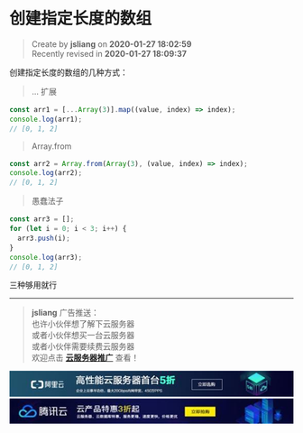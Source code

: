 创建指定长度的数组
===

> Create by **jsliang** on **2020-01-27 18:02:59**  
> Recently revised in **2020-01-27 18:09:37**

创建指定长度的数组的几种方式：

> ... 扩展

```js
const arr1 = [...Array(3)].map((value, index) => index);
console.log(arr1);
// [0, 1, 2]
```

> Array.from

```js
const arr2 = Array.from(Array(3), (value, index) => index);
console.log(arr2);
// [0, 1, 2]
```

> 愚蠢法子

```js
const arr3 = [];
for (let i = 0; i < 3; i++) {
  arr3.push(i);
}
console.log(arr3);
// [0, 1, 2]
```

三种够用就行

---

> **jsliang** 广告推送：  
> 也许小伙伴想了解下云服务器  
> 或者小伙伴想买一台云服务器  
> 或者小伙伴需要续费云服务器  
> 欢迎点击 **[云服务器推广](https://github.com/LiangJunrong/document-library/blob/master/other-library/Monologue/%E7%A8%B3%E9%A3%9F%E8%89%B0%E9%9A%BE.md)** 查看！

[![图](../../../public-repertory/img/z-small-seek-ali-3.jpg)](https://promotion.aliyun.com/ntms/act/qwbk.html?userCode=w7hismrh)
[![图](../../../public-repertory/img/z-small-seek-tencent-2.jpg)](https://cloud.tencent.com/redirect.php?redirect=1014&cps_key=49f647c99fce1a9f0b4e1eeb1be484c9&from=console)


